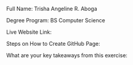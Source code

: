 Full Name: Trisha Angeline R. Aboga

Degree Program: BS Computer Science

Live Website Link:

Steps on How to Create GitHub Page:

What are your key takeaways from this exercise:

